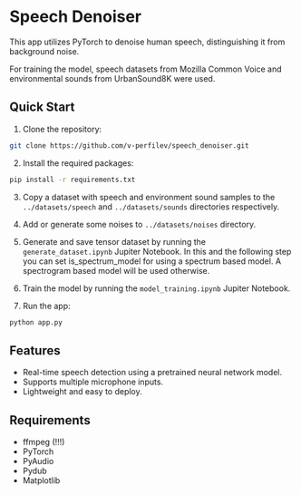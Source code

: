 # Speech Denoiser

This app utilizes PyTorch to denoise human speech, distinguishing it from background noise.

For training the model, speech datasets from Mozilla Common Voice and environmental sounds from UrbanSound8K were used.

## Quick Start

1. Clone the repository:

```bash
git clone https://github.com/v-perfilev/speech_denoiser.git
```

2. Install the required packages:


```bash
pip install -r requirements.txt
```


3. Copy a dataset with speech and environment sound samples to the `../datasets/speech` and `../datasets/sounds`
   directories respectively.


4. Add or generate some noises to `../datasets/noises` directory.


5. Generate and save tensor dataset by running the `generate_dataset.ipynb` Jupiter Notebook. In this and the following
   step you can set is_spectrum_model for using a spectrum based model. A spectrogram based model will be used
   otherwise.


6. Train the model by running the `model_training.ipynb` Jupiter Notebook.


7. Run the app:

```bash
python app.py
```

## Features

- Real-time speech detection using a pretrained neural network model.
- Supports multiple microphone inputs.
- Lightweight and easy to deploy.

## Requirements

- ffmpeg (!!!)
- PyTorch
- PyAudio
- Pydub
- Matplotlib
